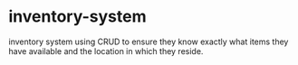 # inventory-system
inventory system using CRUD to ensure they know exactly what items they have available and the location in which they reside.
